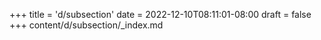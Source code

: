 +++
title = 'd/subsection'
date = 2022-12-10T08:11:01-08:00
draft = false
+++
content/d/subsection/_index.md
